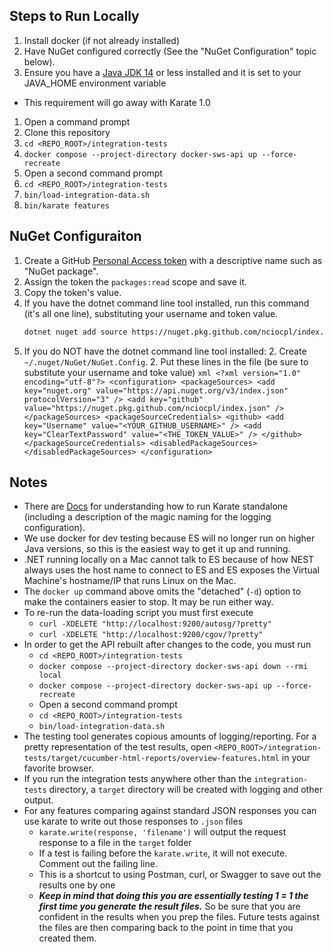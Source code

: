 ## Steps to Run Locally
1. Install docker (if not already installed)
1. Have NuGet configured correctly (See the "NuGet Configuration" topic below).
1. Ensure you have a [Java JDK 14](https://jdk.java.net/archive/) or less installed and it is set to your JAVA_HOME environment variable
  - This requirement will go away with Karate 1.0
1. Open a command prompt
1. Clone this repository
1. `cd <REPO_ROOT>/integration-tests`
1. `docker compose --project-directory docker-sws-api up --force-recreate`
1. Open a second command prompt
1. `cd <REPO_ROOT>/integration-tests`
1. `bin/load-integration-data.sh`
1. `bin/karate features`

## NuGet Configuraiton
1. Create a GitHub [Personal Access token](https://github.com/settings/tokens/) with a descriptive name such as "NuGet package".
1. Assign the token the `packages:read` scope and save it.
1. Copy the token's value.
1. If you have the dotnet command line tool installed, run this command (it's all one line), substituting your username and token value.
    ```bash
    dotnet nuget add source https://nuget.pkg.github.com/nciocpl/index.json --name github --username <YOUR_GITHUB_USERNAME> --password <THE_TOKEN_VALUE> --store-password-in-clear-text
    ```
1. If you do NOT have the dotnet command line tool installed:
    2. Create `~/.nuget/NuGet/NuGet.Config`.
    2. Put these lines in the file (be sure to substitute your username and toke value)
       ```xml
        <?xml version="1.0" encoding="utf-8"?>
        <configuration>
            <packageSources>
                <add key="nuget.org" value="https://api.nuget.org/v3/index.json" protocolVersion="3" />
                <add key="github" value="https://nuget.pkg.github.com/nciocpl/index.json" />
            </packageSources>
            <packageSourceCredentials>
                <github>
                    <add key="Username" value="<YOUR_GITHUB_USERNAME>" />
                    <add key="ClearTextPassword" value="<THE_TOKEN_VALUE>" />
                </github>
            </packageSourceCredentials>
            <disabledPackageSources>
            </disabledPackageSources>
        </configuration>
       ```

## Notes
* There are [Docs](https://github.com/intuit/karate/blob/6de466bdcf105d72450a40cf31b8adb5c043037d/karate-netty/README.md#standalone-jar) for understanding how to run Karate standalone (including a description of the magic naming for the logging configuration).
* We use docker for dev testing because ES will no longer run on higher Java versions, so this is the easiest way to get it up and running.
* .NET running locally on a Mac cannot talk to ES because of how NEST always uses the host name to connect to ES and ES exposes the Virtual Machine's hostname/IP that runs Linux on the Mac.
* The `docker up` command above omits the "detached" (`-d`) option to make the containers easier to stop. It may be run either way.
* To re-run the data-loading script you must first execute
  * `curl -XDELETE "http://localhost:9200/autosg/?pretty"`
  * `curl -XDELETE "http://localhost:9200/cgov/?pretty"`
* In order to get the API rebuilt after changes to the code, you must run
  * `cd <REPO_ROOT>/integration-tests`
  * `docker compose --project-directory docker-sws-api down --rmi local`
  * `docker compose --project-directory docker-sws-api up --force-recreate`
  * Open a second command prompt
  * `cd <REPO_ROOT>/integration-tests`
  * `bin/load-integration-data.sh`
* The testing tool generates copious amounts of logging/reporting. For a pretty representation of the test results, open `<REPO_ROOT>/integration-tests/target/cucumber-html-reports/overview-features.html` in your favorite browser.
* If you run the integration tests anywhere other than the `integration-tests` directory, a `target` directory will be created with logging and other output.
* For any features comparing against standard JSON responses you can use karate to write out those responses to `.json` files
  * `karate.write(response, 'filename')` will output the request response to a file in the `target` folder
  * If a test is failing before the `karate.write`, it will not execute. Comment out the failing line.
  * This is a shortcut to using Postman, curl, or Swagger to save out the results one by one
  * ***Keep in mind that doing this you are essentially testing 1 = 1 the first time you generate the result files.*** So be sure that you are confident in the results when you prep the files. Future tests against the files are then comparing back to the point in time that you created them.